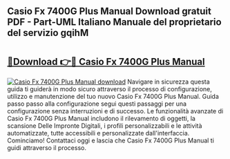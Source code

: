 ## Casio Fx 7400G Plus Manual Download gratuit PDF - Part-UML Italiano Manuale del proprietario del servizio gqihM

# <h2><a href="http://df94jp5.blite.top/?on=Casio+Fx+7400G+Plus+Manual">🔗Download 👉🔴 Casio Fx 7400G Plus Manual</a></h2>

[![Casio Fx 7400G Plus Manual download](https://i.imgur.com/lujVjoI.png)](http://df94jp5.blite.top/?on=Casio+Fx+7400G+Plus+Manual)
Navigare in sicurezza questa guida ti guiderà in modo sicuro attraverso il processo di configurazione, utilizzo e manutenzione del tuo nuovo Casio Fx 7400G Plus Manual. Guida passo passo alla configurazione segui questi passaggi per una configurazione senza interruzioni e di successo. Le funzionalità avanzate di Casio Fx 7400G Plus Manual includono il rilevamento di oggetti, la scansione Delle Impronte Digitali, i profili personalizzabili e le attività automatizzate, tutte accessibili e personalizzate dall'interfaccia. Cominciamo! Contattaci oggi e lascia che Casio Fx 7400G Plus Manual ti guidi attraverso il processo.

